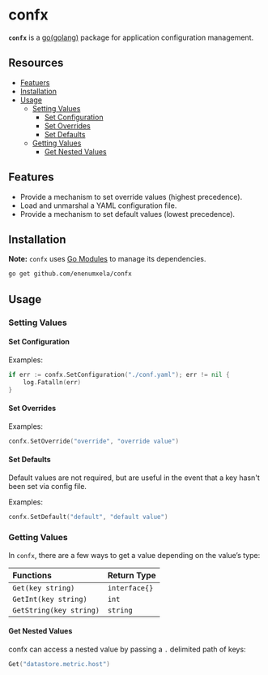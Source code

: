 # confx

**`confx`** is a [go(golang)](http://golang.org/) package for application configuration management.

## Resources

* [Featuers](#features)
* [Installation](#installation)
* [Usage](#usage)
    * [Setting Values](#setting-values)
        * [Set Configuration](#set-configuration)
        * [Set Overrides](#set-overrides)
        * [Set Defaults](#set-defaults)
    * [Getting Values](#getting-values)
        * [Get Nested Values](#get-nested-values)

## Features

* Provide a mechanism to set override values (highest precedence).
* Load and unmarshal a YAML configuration file.
* Provide a mechanism to set default values (lowest precedence).

## Installation

**Note:** `confx` uses [Go Modules](https://github.com/golang/go/wiki/Modules) to manage its dependencies.

```bash
go get github.com/enenumxela/confx
```
## Usage

### Setting Values

#### Set Configuration

Examples:

```go
if err := confx.SetConfiguration("./conf.yaml"); err != nil {
    log.Fatalln(err)
}
```

#### Set Overrides

Examples:

```go
confx.SetOverride("override", "override value")
```

#### Set Defaults

Default values are not required, but are useful in the event that a key hasn't been set via config file.

Examples:

```go
confx.SetDefault("default", "default value")
```

### Getting Values

In `confx`, there are a few ways to get a value depending on the value’s type:

| Functions               | Return Type   |
| :---------------------- | :------------ |
| `Get(key string)`       | `interface{}` |
| `GetInt(key string)`    | `int`         |
| `GetString(key string)` | `string`      |

#### Get Nested Values

confx can access a nested value by passing a `.` delimited path of keys:

```go
Get("datastore.metric.host")
```